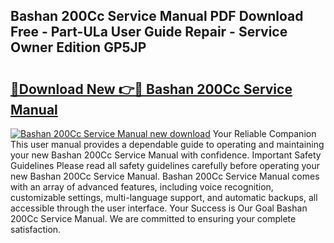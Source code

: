 ## Bashan 200Cc Service Manual PDF Download Free - Part-ULa User Guide Repair - Service Owner Edition GP5JP

# <h2><a href="http://bc84725.oget.top/?id=Bashan+200Cc+Service+Manual">🔗Download New 👉🔴 Bashan 200Cc Service Manual</a></h2>

[![Bashan 200Cc Service Manual new download](https://i.imgur.com/5g1atiW.png)](http://bc84725.oget.top/?id=Bashan+200Cc+Service+Manual)
Your Reliable Companion This user manual provides a dependable guide to operating and maintaining your new Bashan 200Cc Service Manual with confidence. Important Safety Guidelines Please read all safety guidelines carefully before operating your new Bashan 200Cc Service Manual. Bashan 200Cc Service Manual comes with an array of advanced features, including voice recognition, customizable settings, multi-language support, and automatic backups, all accessible through the user interface. Your Success is Our Goal Bashan 200Cc Service Manual. We are committed to ensuring your complete satisfaction.
